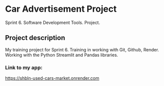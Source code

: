 # Car Advertisement Project
Sprint 6. Software Development Tools. Project.

## Project description
My training project for Sprint 6.
Training in working with Git, Github, Render.
Working with the Python Streamlit and Pandas libraries.

### Link to my app: 
https://shbln-used-cars-market.onrender.com

